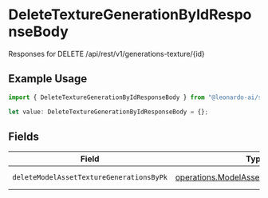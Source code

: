 # DeleteTextureGenerationByIdResponseBody

Responses for DELETE /api/rest/v1/generations-texture/{id}

## Example Usage

```typescript
import { DeleteTextureGenerationByIdResponseBody } from "@leonardo-ai/sdk/sdk/models/operations";

let value: DeleteTextureGenerationByIdResponseBody = {};
```

## Fields

| Field                                                                                                     | Type                                                                                                      | Required                                                                                                  | Description                                                                                               |
| --------------------------------------------------------------------------------------------------------- | --------------------------------------------------------------------------------------------------------- | --------------------------------------------------------------------------------------------------------- | --------------------------------------------------------------------------------------------------------- |
| `deleteModelAssetTextureGenerationsByPk`                                                                  | [operations.ModelAssetTextureGenerations](../../../sdk/models/operations/modelassettexturegenerations.md) | :heavy_minus_sign:                                                                                        | columns and relationships of "model_asset_texture_generations"                                            |
